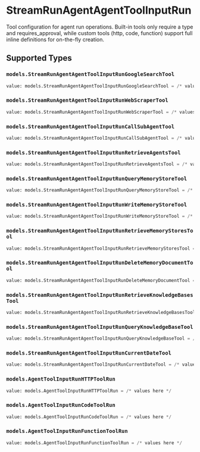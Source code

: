 # StreamRunAgentAgentToolInputRun

Tool configuration for agent run operations. Built-in tools only require a type and requires_approval, while custom tools (http, code, function) support full inline definitions for on-the-fly creation.


## Supported Types

### `models.StreamRunAgentAgentToolInputRunGoogleSearchTool`

```python
value: models.StreamRunAgentAgentToolInputRunGoogleSearchTool = /* values here */
```

### `models.StreamRunAgentAgentToolInputRunWebScraperTool`

```python
value: models.StreamRunAgentAgentToolInputRunWebScraperTool = /* values here */
```

### `models.StreamRunAgentAgentToolInputRunCallSubAgentTool`

```python
value: models.StreamRunAgentAgentToolInputRunCallSubAgentTool = /* values here */
```

### `models.StreamRunAgentAgentToolInputRunRetrieveAgentsTool`

```python
value: models.StreamRunAgentAgentToolInputRunRetrieveAgentsTool = /* values here */
```

### `models.StreamRunAgentAgentToolInputRunQueryMemoryStoreTool`

```python
value: models.StreamRunAgentAgentToolInputRunQueryMemoryStoreTool = /* values here */
```

### `models.StreamRunAgentAgentToolInputRunWriteMemoryStoreTool`

```python
value: models.StreamRunAgentAgentToolInputRunWriteMemoryStoreTool = /* values here */
```

### `models.StreamRunAgentAgentToolInputRunRetrieveMemoryStoresTool`

```python
value: models.StreamRunAgentAgentToolInputRunRetrieveMemoryStoresTool = /* values here */
```

### `models.StreamRunAgentAgentToolInputRunDeleteMemoryDocumentTool`

```python
value: models.StreamRunAgentAgentToolInputRunDeleteMemoryDocumentTool = /* values here */
```

### `models.StreamRunAgentAgentToolInputRunRetrieveKnowledgeBasesTool`

```python
value: models.StreamRunAgentAgentToolInputRunRetrieveKnowledgeBasesTool = /* values here */
```

### `models.StreamRunAgentAgentToolInputRunQueryKnowledgeBaseTool`

```python
value: models.StreamRunAgentAgentToolInputRunQueryKnowledgeBaseTool = /* values here */
```

### `models.StreamRunAgentAgentToolInputRunCurrentDateTool`

```python
value: models.StreamRunAgentAgentToolInputRunCurrentDateTool = /* values here */
```

### `models.AgentToolInputRunHTTPToolRun`

```python
value: models.AgentToolInputRunHTTPToolRun = /* values here */
```

### `models.AgentToolInputRunCodeToolRun`

```python
value: models.AgentToolInputRunCodeToolRun = /* values here */
```

### `models.AgentToolInputRunFunctionToolRun`

```python
value: models.AgentToolInputRunFunctionToolRun = /* values here */
```

